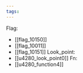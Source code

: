 ```yaml
---
tags:
---
```

Flag:
- [[flag_10150]]
- [[flag_10011]]
- [[flag_10151]]
Look_point:
- [[u4280_look_point0]]
Fn:
- [[u4280_function4]]
